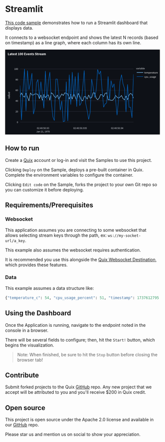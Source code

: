 # Streamlit

[This code sample](https://github.com/quixio/quix-samples/tree/main/python/others/streamlit) 
demonstrates how to run a Streamlit dashboard that displays data.

It connects to a websocket endpoint and shows the latest N records (based on timestamp) 
as a line graph, where each column has its own line.

![screenshot](screenshot.png)

## How to run

Create a [Quix](https://portal.platform.quix.io/signup?xlink=github) account or log-in and visit the Samples to use this project.

Clicking `Deploy` on the Sample, deploys a pre-built container in Quix. Complete the environment variables to configure the container.

Clicking `Edit code` on the Sample, forks the project to your own Git repo so you can customize it before deploying.

## Requirements/Prerequisites

### Websocket
This application assumes you are connecting to some websocket that allows
selecting stream keys through the path, ex: `ws://my-socket-url/a_key`.

This example also assumes the websocket requires authentication.

It is recommended you use this alongside the [Quix Websocket Destination](https://github.com/quixio/quix-samples/tree/main/python/destinations/websocket),
which provides these features.

### Data
This example assumes a data structure like:
```python
{"temperature_c": 54, "cpu_usage_percent": 51, "timestamp": 1737612795.0035408}
```

## Using the Dashboard

Once the Application is running, navigate to the endpoint noted in the console in 
a browser.

There will be several fields to configure; then, hit the `Start!` button, which begins
the visualization.

> Note: When finished, be sure to hit the `Stop` button before closing the browser tab!

## Contribute

Submit forked projects to the Quix [GitHub](https://github.com/quixio/quix-samples) repo. Any new project that we accept will be attributed to you and you'll receive $200 in Quix credit.

## Open source

This project is open source under the Apache 2.0 license and available in our [GitHub](https://github.com/quixio/quix-samples) repo.

Please star us and mention us on social to show your appreciation.